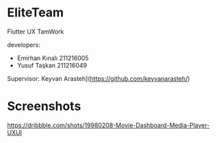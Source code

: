 # EliteTeam


Flutter UX TamWork

developers:

- Emirhan Kınalı 211216005
- Yusuf Taşkan  211216049



Supervisor: Keyvan Arasteh](https://github.com/keyvanarasteh/)


# Screenshots

https://dribbble.com/shots/19980208-Movie-Dashboard-Media-Player-UXUI
